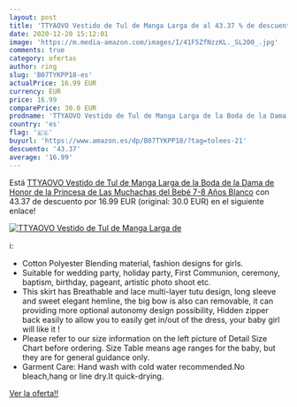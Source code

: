 ```yaml
---
layout: post
title: 'TTYAOVO Vestido de Tul de Manga Larga de al 43.37 % de descuento'
date: 2020-12-20 15:12:01
image: 'https://m.media-amazon.com/images/I/41F5ZfNzzKL._SL200_.jpg'
comments: true
category: ofertas
author: ring
slug: 'B07TYKPP18-es'
actualPrice: 16.99 EUR
currency: EUR
price: 16.99
comparePrice: 30.0 EUR
prodname: 'TTYAOVO Vestido de Tul de Manga Larga de la Boda de la Dama de Honor de la Princesa de Las Muchachas del Bebé 7-8 Años Blanco'
country: 'es'
flag: '🇪🇸'
buyurl: 'https://www.amazon.es/dp/B07TYKPP18/?tag=tolees-21'
descuento: '43.37'
average: '16.99'
---
```


Está [TTYAOVO Vestido de Tul de Manga Larga de la Boda de la Dama de Honor de la Princesa de Las Muchachas del Bebé 7-8 Años Blanco](https://www.amazon.es/dp/B07TYKPP18/?tag=tolees-21) con 43.37 de descuento por 16.99 EUR (original: 30.0 EUR) en el siguiente enlace!

[![TTYAOVO Vestido de Tul de Manga Larga de](https://m.media-amazon.com/images/I/41F5ZfNzzKL._SL200_.jpg)](https://www.amazon.es/dp/B07TYKPP18/?tag=tolees-21)

ℹ️:

- Cotton Polyester Blending material, fashion designs for girls.
- Suitable for wedding party, holiday party, First Communion, ceremony, baptism, birthday, pageant, artistic photo shoot etc.
- This skirt has Breathable and lace multi-layer tutu design, long sleeve and sweet elegant hemline, the big bow is also can removable, it can providing more optional autonomy design possibility, Hidden zipper back easily to allow you to easily get in/out of the dress, your baby girl will like it !
- Please refer to our size information on the left picture of Detail Size Chart before ordering. Size Table means age ranges for the baby, but they are for general guidance only.
- Garment Care: Hand wash with cold water recommended.No bleach,hang or line dry.It quick-drying.

[Ver la oferta!!](https://www.amazon.es/dp/B07TYKPP18/?tag=tolees-21)
